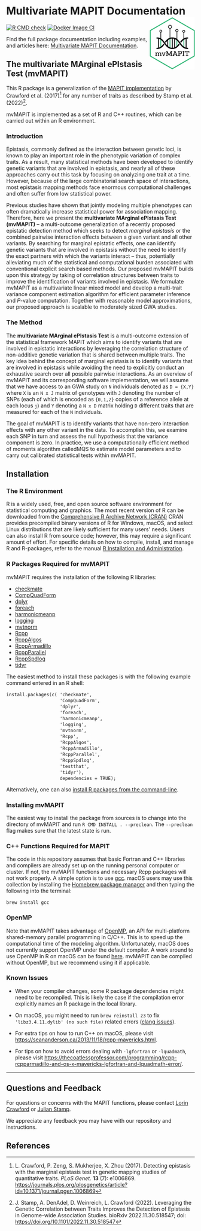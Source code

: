 
# Multivariate MAPIT Documentation <img src="man/figures/logo.png" align="right" alt="" width="120"/>

[![R CMD check](https://github.com/lcrawlab/mvMAPIT/actions/workflows/check-standard.yaml/badge.svg)](https://github.com/lcrawlab/mvMAPIT/actions/workflows/check-standard.yaml)
[![Docker Image CI](https://github.com/lcrawlab/mvMAPIT/actions/workflows/docker-image.yml/badge.svg)](https://github.com/lcrawlab/mvMAPIT/actions/workflows/docker-image.yml)

Find the full package documentation including examples, and articles here: [Multivariate MAPIT Documentation](https://lcrawlab.github.io/mvMAPIT/).


## The multivariate MArginal ePIstasis Test (mvMAPIT)
This R package is a generalization of the [MAPIT
implementation](https://github.com/lorinanthony/MAPIT) by Crawford et
al. (2017)[^1] for any number of traits as described by Stamp et al. (2022)[^2].

mvMAPIT is implemented as a set of R and C++ routines, which can be
carried out within an R environment.

### Introduction
Epistasis, commonly defined as the interaction between genetic loci, is known to
play an important role in the phenotypic variation of complex traits. As a
result, many statistical methods have been developed to identify genetic variants
that are involved in epistasis, and nearly all of these approaches carry out
this task by focusing on analyzing one trait at a time. However, because of the
large combinatorial search space of interactions, most epistasis mapping
methods face enormous computational challenges and often suffer from low
statistical power.

Previous studies have shown that jointly modeling multiple phenotypes can often
dramatically increase statistical power for association mapping. Therefore, here
we present the **multivariate MArginal ePIstasis Test (mvMAPIT)** – a
multi-outcome generalization of a recently proposed epistatic detection method
which seeks to detect *marginal epistasis* or the combined pairwise interaction
effects between a given variant and all other variants. By searching for marginal
epistatic effects, one can identify genetic variants that are involved in
epistasis without the need to identify the exact partners with which the variants
interact – thus, potentially alleviating much of the statistical and computational
burden associated with conventional explicit search based methods. Our proposed
mvMAPIT builds upon this strategy by taking of correlation structures between
traits to improve the identification of variants involved in epistasis. We
formulate mvMAPIT as a multivariate linear mixed model and develop a multi-trait
variance component estimation algorithm for efficient parameter inference and
*P*-value computation. Together with reasonable model approximations, our proposed
approach is scalable to moderately sized GWA studies.


### The Method
The **multivariate MArginal ePIstasis Test** is a multi-outcome extension of the
statistical framework MAPIT which aims to identify variants that are involved in
epistatic interactions by leveraging the correlation structure of non-additive
genetic variation that is shared between multiple traits. The key idea behind the
concept of marginal epistasis is to identify variants that are involved in
epistasis while avoiding the need to explicitly conduct an exhaustive search over
all possible pairwise interactions. As an overview of mvMAPIT and its
corresponding software implementation, we will assume that we have access to an
GWA study on `N` individuals denoted as `D = {X,Y}` where `X` is an `N x J` matrix
of genotypes with `J` denoting the number of SNPs (each of which is encoded as
`{0,1,2}` copies of a reference allele at each locus `j`) and `Y` denoting a `N x D`
matrix holding `D` different traits that are measured for each of the `N`
individuals.

The goal of mvMAPIT is to identify variants that have non-zero interaction effects
with any other variant in the data. To accomplish this, we examine each SNP in
turn and assess the null hypothesis that the variance component is zero. In
practice, we use a computationally efficient method of moments algorithm calledMQS
to estimate model parameters and to carry out calibrated statistical tests within
mvMAPIT.

## Installation

### The R Environment
R is a widely used, free, and open source software environment for
statistical computing and graphics. The most recent version of R can be
downloaded from the [Comprehensive R Archive Network
(CRAN)](https://cran.r-project.org/) CRAN provides precompiled binary
versions of R for Windows, macOS, and select Linux distributions that
are likely sufficient for many users' needs. Users can also install R
from source code; however, this may require a significant amount of
effort. For specific details on how to compile, install, and manage R
and R-packages, refer to the manual [R Installation and
Administration](https://cran.r-project.org/doc/manuals/r-release/R-admin.html).

### R Packages Required for mvMAPIT
mvMAPIT requires the installation of the following R libraries:

- [checkmate](https://cran.r-project.org/package=checkmate)
- [CompQuadForm](https://cran.r-project.org/package=CompQuadForm)
- [dplyr](https://cran.r-project.org/package=dplyr)
- [foreach](https://cran.r-project.org/package=foreach)
- [harmonicmeanp](https://cran.r-project.org/package=harmonicmeanp)
- [logging](https://cran.r-project.org/package=logging)
- [mvtnorm](https://cran.r-project.org/package=mvtnorm)
- [Rcpp](https://cran.r-project.org/package=Rcpp)
- [RcppAlgos](https://cran.r-project.org/package=RcppAlgos)
- [RcppArmadillo](https://cran.r-project.org/package=RcppArmadillo)
- [RcppParallel](https://cran.r-project.org/package=RcppParallel)
- [RcppSpdlog](https://cran.r-project.org/package=RcppSpdlog)
- [tidyr](https://cran.r-project.org/package=tidyr)

The easiest method to install these packages is with the following
example command entered in an R shell:

``` {.R}
install.packages(c( 'checkmate', 
                    'CompQuadForm', 
                    'dplyr', 
                    'foreach', 
                    'harmonicmeanp', 
                    'logging', 
                    'mvtnorm', 
                    'Rcpp', 
                    'RcppAlgos', 
                    'RcppArmadillo', 
                    'RcppParallel', 
                    'RcppSpdlog', 
                    'testthat', 
                    'tidyr'), 
                    dependencies = TRUE);
```

Alternatively, one can also [install R packages from the
command-line](https://cran.r-project.org/doc/manuals/r-release/R-admin.html#Installing-packages).

### Installing mvMAPIT
The easiest way to install the package from sources is to change into
the directory of mvMAPIT and run `R CMD INSTALL . --preclean`. The
`--preclean` flag makes sure that the latest state is run.

### C++ Functions Required for MAPIT

The code in this repository assumes that basic Fortran and C++ libraries and compilers are already set up on the running personal computer or
cluster. If not, the mvMAPIT functions and necessary Rcpp packages will
not work properly. A simple option is to use
[gcc](https://gcc.gnu.org/). macOS users may use this collection by
installing the [Homebrew package manager](https://brew.sh/index.html) and
then typing the following into the terminal:

``` {.bash}
brew install gcc
```
### OpenMP
Note that mvMAPIT takes advantage of [OpenMP](https://www.openmp.org/), an
API for multi-platform shared-memory parallel programming in C/C++. This
is to speed up the computational time of the modeling algorithm.
Unfortunately, macOS does not currently support OpenMP under the default
compiler. A work around to use OpenMP in R on macOS can be found
[here](https://thecoatlessprofessor.com/programming/openmp-in-r-on-os-x/).
mvMAPIT can be compiled without OpenMP, but we recommend using it if
applicable.

### Known Issues
- When your compiler changes, some R package dependencies might need to be recompiled. This is likely the case if the compilation error explicitly names an R package in the local library.

- On macOS, you might need to run `brew reinstall z3` to fix `'libz3.4.11.dylib' (no such file)` related errors ([clang issues](https://github.com/Homebrew/discussions/discussions/3920)).

- For extra tips on how to run C++ on macOS, please visit
<https://seananderson.ca/2013/11/18/rcpp-mavericks.html>.

- For tips on how to avoid errors dealing with `-lgfortran` or `-lquadmath`, please visit
<https://thecoatlessprofessor.com/programming/rcpp-rcpparmadillo-and-os-x-mavericks-lgfortran-and-lquadmath-error/>.

------------------------------------------------------------------------

## Questions and Feedback
For questions or concerns with the MAPIT functions, please contact
[Lorin Crawford](mailto:lorin_crawford@brown.edu) or
[Julian Stamp](mailto:julian_stamp@brown.edu).

We appreciate any feedback you may have with our repository and instructions.

## References
[^1]: L. Crawford, P. Zeng, S. Mukherjee, X. Zhou (2017). Detecting
    epistasis with the marginal epistasis test in genetic mapping
    studies of quantitative traits. *PLoS Genet*. **13** (7): e1006869.
    <https://journals.plos.org/plosgenetics/article?id=10.1371/journal.pgen.1006869>

[^2]: J. Stamp, A. DenAdel, D. Weinreich, L. Crawford (2022). Leveraging the
    Genetic Correlation between Traits Improves the Detection of Epistasis in
    Genome-wide Association Studies. bioRxiv 2022.11.30.518547; doi:
    <https://doi.org/10.1101/2022.11.30.518547>
